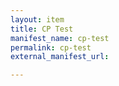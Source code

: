```yaml
---
layout: item
title: CP Test
manifest_name: cp-test
permalink: cp-test
external_manifest_url: 

---
```

<!-- Add an essay or interpretive material below this line,
using HTML or markdown.  Do not modify this file above this line -->
